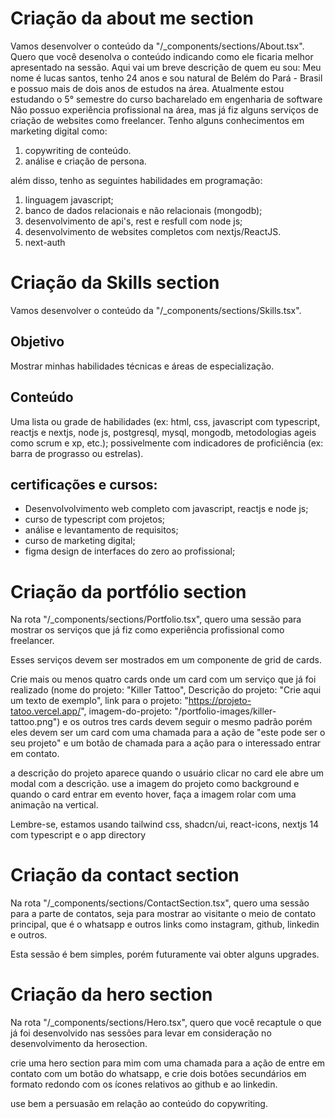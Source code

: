 # Criação da about me section

Vamos desenvolver o conteúdo da "/_components/sections/About.tsx".
Quero que você desenolva o conteúdo indicando como ele ficaria melhor apresentado na sessão.
Aqui vai um breve descrição de quem eu sou:
Meu nome é lucas santos, tenho 24 anos e sou natural de Belém do Pará - Brasil e possuo mais de dois anos de estudos na área.
Atualmente estou estudando o 5° semestre do curso bacharelado em engenharia de software
Não possuo experiência profissional na área, mas já fiz alguns serviços de criação de websites como freelancer.
Tenho alguns conhecimentos em marketing digital como: 
1. copywriting de conteúdo.
2. análise e criação de persona.

além disso, tenho as seguintes habilidades em programação:
1. linguagem javascript;
2. banco de dados relacionais e não relacionais (mongodb);
3. desenvolvimento de api's, rest e resfull com node js;
4. desenvolvimento de websites completos com nextjs/ReactJS.
5. next-auth

# Criação da Skills section
Vamos desenvolver o conteúdo da "/_components/sections/Skills.tsx".
## Objetivo
Mostrar minhas habilidades técnicas e áreas de especialização.

## Conteúdo
Uma lista ou grade de habilidades (ex: html, css, javascript com typescript, reactjs e nextjs, node js, postgresql, mysql, mongodb, metodologias ageis como scrum e xp, etc.); possivelmente com indicadores de proficiência (ex: barra de prograsso ou estrelas).

## certificações e cursos:
- Desenvolvolvimento web completo com javascript, reactjs e node js;
- curso de typescript com projetos;
- análise e levantamento de requisitos;
- curso de marketing digital;
- figma design de interfaces do zero ao profissional;

# Criação da portfólio section

Na rota "/_components/sections/Portfolio.tsx", quero uma sessão para mostrar os serviços que já fiz como experiência profissional como freelancer.

Esses serviços devem ser mostrados em um componente de grid de cards.

Crie mais ou menos quatro cards onde um card com um serviço que já foi realizado (nome do projeto: "Killer Tattoo", Descrição do projeto: "Crie aqui um texto de exemplo", link para o projeto: "https://projeto-tatoo.vercel.app/", imagem-do-projeto: "/portfolio-images/killer-tattoo.png") e os outros tres cards devem seguir o mesmo padrão porém eles devem ser um card com uma chamada para a ação de "este pode ser o seu projeto" e um botão de chamada para a ação para o interessado entrar em contato.

a descrição do projeto aparece quando o usuário clicar no card ele abre um modal com a descrição. use a imagem do projeto como background e quando o card entrar em evento hover, faça a imagem rolar com uma animação na vertical.

Lembre-se, estamos usando tailwind css, shadcn/ui, react-icons, nextjs 14 com typescript e o app directory

# Criação da contact section

Na rota "/_components/sections/ContactSection.tsx", quero uma sessão para a parte de contatos, seja para mostrar ao visitante o meio de contato principal, que é o whatsapp e outros links como instagram, github, linkedin e outros.

Esta sessão é bem simples, porém futuramente vai obter alguns upgrades.

# Criação da hero section

Na rota "/_components/sections/Hero.tsx", quero que você recaptule o que já foi desenvolvido nas sessões para levar em consideração no desenvolvimento da herosection.

crie uma hero section para mim com uma chamada para a ação de entre em contato com um botão do whatsapp, e crie dois botões secundários em formato redondo com os ícones relativos ao github e ao linkedin.

use bem a persuasão em relação ao conteúdo do copywriting.
